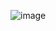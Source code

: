 ![image](https://github.com/en20/UFC-AutoBots/assets/101259278/abee8e28-0409-4ef9-ae77-4be8dd602ccd)
